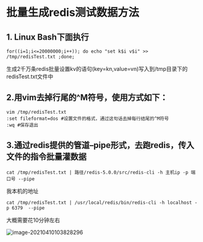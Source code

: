 # 批量生成redis测试数据方法

## 1. Linux Bash下面执行

```ssh
for((i=1;i<=20000000;i++)); do echo "set k$i v$i" >> /tmp/redisTest.txt ;done;
```

生成2千万条redis批量设置kv的语句(key=kn,value=vn)写入到/tmp目录下的redisTest.txt文件中

## 2.用vim去掉行尾的^M符号，使用方式如下：

```
vim /tmp/redisTest.txt
:set fileformat=dos #设置文件的格式，通过这句话去掉每行结尾的^M符号
:wq #保存退出
```

## 3.通过redis提供的管道–pipe形式，去跑redis，传入文件的指令批量灌数据

```
cat /tmp/redisTest.txt | 路径/redis-5.0.0/src/redis-cli -h 主机ip -p 端口号 --pipe
```

我本机的地址

```
cat /tmp/redisTest.txt | /usr/local/redis/bin/redis-cli -h localhost -p 6379  --pipe
```

大概需要花10分钟左右

![image-20210410103828296](https://abelsun-1256449468.cos.ap-beijing.myqcloud.com/image/image-20210410103828296.png)
